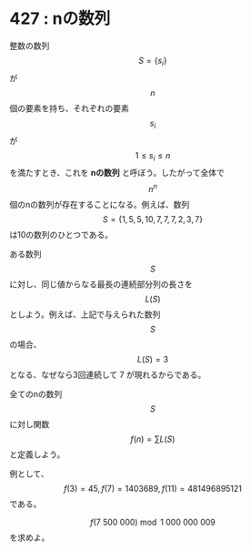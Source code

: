 # 427 : nの数列

整数の数列 $$S = \{s_i\}$$ が $$n$$ 個の要素を持ち、それぞれの要素 $$s_i$$ が $$1 \leq s_i \leq n$$ を満たすとき、これを **nの数列** と呼ぼう。したがって全体で $$n^n$$ 個のnの数列が存在することになる。例えば、数列 $$S = \{1, 5, 5, 10, 7, 7, 7, 2, 3, 7\}$$ は10の数列のひとつである。

ある数列 $$S$$ に対し、同じ値からなる最長の連続部分列の長さを $$L(S)$$ としよう。例えば、上記で与えられた数列 $$S$$ の場合、 $$L(S) = 3$$ となる、なぜなら3回連続して 7 が現れるからである。

全てのnの数列 $$S$$ に対し関数 $$f(n) = \sum L(S)$$ と定義しよう。

例として、$$f(3) = 45, f(7) = 1403689, f(11) = 481496895121$$ である。

$$f(7\ 500\ 000) \bmod 1\ 000\ 000\ 009$$ を求めよ。
